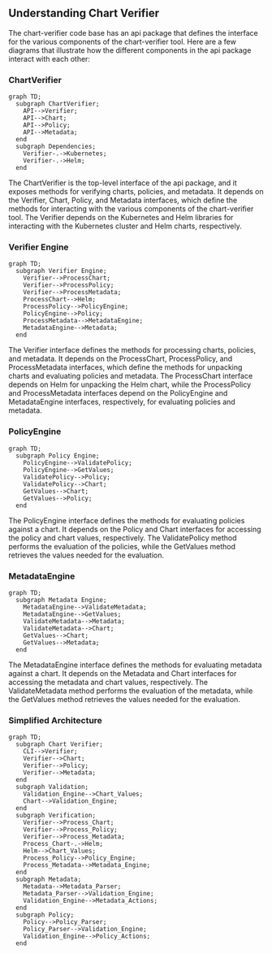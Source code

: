 ## Understanding Chart Verifier
The chart-verifier code base has an api package that defines the interface for the various components of the chart-verifier tool. Here are a few diagrams that illustrate how the different components in the api package interact with each other:

### ChartVerifier

```mermaid
graph TD;
  subgraph ChartVerifier;
    API-->Verifier;
    API-->Chart;
    API-->Policy;
    API-->Metadata;
  end
  subgraph Dependencies;
    Verifier-.->Kubernetes;
    Verifier-.->Helm;
  end
```

The ChartVerifier is the top-level interface of the api package, and it exposes methods for verifying charts, policies, and metadata. It depends on the Verifier, Chart, Policy, and Metadata interfaces, which define the methods for interacting with the various components of the chart-verifier tool. The Verifier depends on the Kubernetes and Helm libraries for interacting with the Kubernetes cluster and Helm charts, respectively.

### Verifier Engine

```mermaid
graph TD;
  subgraph Verifier Engine;
    Verifier-->ProcessChart;
    Verifier-->ProcessPolicy;
    Verifier-->ProcessMetadata;
    ProcessChart-->Helm;
    ProcessPolicy-->PolicyEngine;
    PolicyEngine-->Policy;
    ProcessMetadata-->MetadataEngine;
    MetadataEngine-->Metadata;
  end
```

The Verifier interface defines the methods for processing charts, policies, and metadata. It depends on the ProcessChart, ProcessPolicy, and ProcessMetadata interfaces, which define the methods for unpacking charts and evaluating policies and metadata. The ProcessChart interface depends on Helm for unpacking the Helm chart, while the ProcessPolicy and ProcessMetadata interfaces depend on the PolicyEngine and MetadataEngine interfaces, respectively, for evaluating policies and metadata.

### PolicyEngine

```mermaid
graph TD;
  subgraph Policy Engine;
    PolicyEngine-->ValidatePolicy;
    PolicyEngine-->GetValues;
    ValidatePolicy-->Policy;
    ValidatePolicy-->Chart;
    GetValues-->Chart;
    GetValues-->Policy;
  end
```

The PolicyEngine interface defines the methods for evaluating policies against a chart. It depends on the Policy and Chart interfaces for accessing the policy and chart values, respectively. The ValidatePolicy method performs the evaluation of the policies, while the GetValues method retrieves the values needed for the evaluation.

### MetadataEngine

```mermaid
graph TD;
  subgraph Metadata Engine;
    MetadataEngine-->ValidateMetadata;
    MetadataEngine-->GetValues;
    ValidateMetadata-->Metadata;
    ValidateMetadata-->Chart;
    GetValues-->Chart;
    GetValues-->Metadata;
  end
```

The MetadataEngine interface defines the methods for evaluating metadata against a chart. It depends on the Metadata and Chart interfaces for accessing the metadata and chart values, respectively. The ValidateMetadata method performs the evaluation of the metadata, while the GetValues method retrieves the values needed for the evaluation.

### Simplified Architecture

```mermaid
graph TD;
  subgraph Chart Verifier;
    CLI-->Verifier;
    Verifier-->Chart;
    Verifier-->Policy;
    Verifier-->Metadata;
  end
  subgraph Validation;
    Validation_Engine-->Chart_Values;
    Chart-->Validation_Engine;
  end
  subgraph Verification;
    Verifier-->Process_Chart;
    Verifier-->Process_Policy;
    Verifier-->Process_Metadata;
    Process_Chart-.->Helm;
    Helm-->Chart_Values;
    Process_Policy-->Policy_Engine;
    Process_Metadata-->Metadata_Engine;
  end
  subgraph Metadata;
    Metadata-->Metadata_Parser;
    Metadata_Parser-->Validation_Engine;
    Validation_Engine-->Metadata_Actions;
  end
  subgraph Policy;
    Policy-->Policy_Parser;
    Policy_Parser-->Validation_Engine;
    Validation_Engine-->Policy_Actions;
  end
  ```